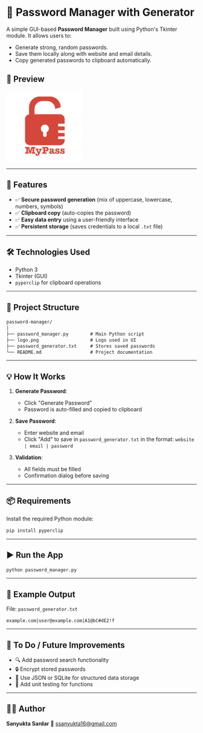 # 🔐 Password Manager with Generator

A simple GUI-based **Password Manager** built using Python's Tkinter module. It allows users to:

* Generate strong, random passwords.
* Save them locally along with website and email details.
* Copy generated passwords to clipboard automatically.

## 📸 Preview

![App UI](./logo.png) 

---

## 🚀 Features

* ✅ **Secure password generation** (mix of uppercase, lowercase, numbers, symbols)
* ✅ **Clipboard copy** (auto-copies the password)
* ✅ **Easy data entry** using a user-friendly interface
* ✅ **Persistent storage** (saves credentials to a local `.txt` file)

---

## 🛠 Technologies Used

* Python 3
* Tkinter (GUI)
* `pyperclip` for clipboard operations

---

## 📂 Project Structure

```
password-manager/
│
├── password_manager.py        # Main Python script
├── logo.png                   # Logo used in UI
├── password_generator.txt     # Stores saved passwords
└── README.md                  # Project documentation
```

---

## 💡 How It Works

1. **Generate Password**:

   * Click "Generate Password"
   * Password is auto-filled and copied to clipboard

2. **Save Password**:

   * Enter website and email
   * Click "Add" to save in `password_generator.txt` in the format:
     `website | email | password`

3. **Validation**:

   * All fields must be filled
   * Confirmation dialog before saving

---

## 📦 Requirements

Install the required Python module:

```bash
pip install pyperclip
```

---

## ▶️ Run the App

```bash
python password_manager.py
```

---

## 🔐 Example Output

File: `password_generator.txt`

```
example.com|user@example.com|A1@bC#dE2!f
```

---

## 📌 To Do / Future Improvements

* 🔍 Add password search functionality
* 🔒 Encrypt stored passwords
* 💾 Use JSON or SQLite for structured data storage
* 🧪 Add unit testing for functions

---

## 👩‍💻 Author

**Sanyukta Sardar**
📧 [ssanyukta16@gmail.com](mailto:ssanyukta16@gmail.com)

